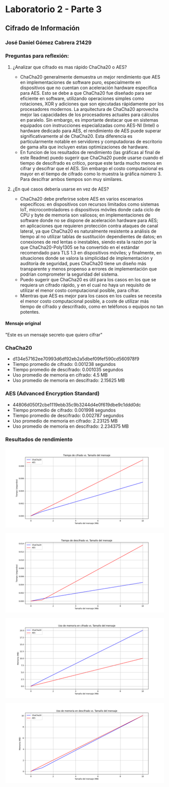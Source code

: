 # Laboratorio 2 - Parte 3
## Cifrado de Información
### José Daniel Gómez Cabrera 21429

### Preguntas para reflexión:

1. ¿Analizar que cifrado es mas rápido ChaCha20 o AES?
   - ChaCha20 generalmente demuestra un mejor rendimiento que AES en implementaciones de software puro, especialmente en dispositivos que no cuentan con aceleración hardware específica para AES. Esto se debe a que ChaCha20 fue diseñado para ser eficiente en software, utilizando operaciones simples como rotaciones, XOR y adiciones que son ejecutadas rápidamente por los procesadores modernos. La arquitectura de ChaCha20 aprovecha mejor las capacidades de los procesadores actuales para cálculos en paralelo. Sin embargo, es importante destacar que en sistemas equipados con instrucciones especializadas como AES-NI (Intel) o hardware dedicado para AES, el rendimiento de AES puede superar significativamente al de ChaCha20. Esta diferencia es particularmente notable en servidores y computadoras de escritorio de gama alta que incluyen estas optimizaciones de hardware.
   - En funcion de los resultados de rendimiento (las gráficas al final de este Readme) puedo sugerir que ChaCha20 puede usarse cuando el tiempo de descifrado es crítico, porque este tarda mucho menos en cifrar y descifrar que el AES. Sin embargo el costo computacional es mayor en el tiempo de cifrado como lo muestra la gráfica número 3. Para descifrar ambos tiempos son muy similares.


2. ¿En qué casos debería usarse en vez de AES?
   - ChaCha20 debe preferirse sobre AES en varios escenarios específicos: en dispositivos con recursos limitados como sistemas IoT, microcontroladores o dispositivos móviles donde cada ciclo de CPU y byte de memoria son valiosos; en implementaciones de software donde no se dispone de aceleración hardware para AES; en aplicaciones que requieren protección contra ataques de canal lateral, ya que ChaCha20 es naturalmente resistente a análisis de tiempo al no utilizar tablas de sustitución dependientes de datos; en conexiones de red lentas o inestables, siendo esta la razón por la que ChaCha20-Poly1305 se ha convertido en el estándar recomendado para TLS 1.3 en dispositivos móviles; y finalmente, en situaciones donde se valora la simplicidad de implementación y auditoría de seguridad, pues ChaCha20 tiene un diseño más transparente y menos propenso a errores de implementación que podrían comprometer la seguridad del sistema.
   - Puedo sugerir que ChaCha20 es útil para los casos en los que se requiera un cifrado rápido, y en el cual no haya un requisito de utilizar el menor costo computacional posible, para cifrar.
   - Mientras que AES es mejor para los casos en los cuales se necesita el menor costo computacional posible, a coste de utilizar más tiempo de cifrado y descrifrado, como en teléfonos o equipos no tan potentes.

#### Mensaje original
"Este es un mensaje secreto que quiero cifrar"

### ChaCha20
- d134e57162ee70993d6df92eb2a5dbef09fef590cd560978f9
- Tiempo promedio de cifrado: 0.001238 segundos
- Tiempo promedio de descifrado: 0.001035 segundos
- Uso promedio de memoria en cifrado: 4.5 MB
- Uso promedio de memoria en descifrado: 2.15625 MB


### AES (Advanced Encryption Standard)
- 44806d050f2cbe1119ebb35c9b3244d4e0f619dbe9c1ddd0dc
- Tiempo promedio de cifrado: 0.001998 segundos
- Tiempo promedio de descifrado: 0.002787 segundos
- Uso promedio de memoria en cifrado: 2.23125 MB
- Uso promedio de memoria en descifrado: 2.234375 MB


### Resultados de rendimiento

![tiempo_cifrado](tiempo_cifrado.png)

![tiempo_descifrado](tiempo_descifrado.png)

![memoria_cifrado](memoria_cifrado.png)

![memoria_descifrado](memoria_descifrado.png)